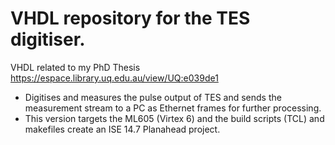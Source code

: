 # VHDL repository for the TES digitiser. #

VHDL related to my PhD Thesis https://espace.library.uq.edu.au/view/UQ:e039de1
*	Digitises and measures the pulse output of TES and sends the measurement stream to a PC as Ethernet frames for further processing. 
* This version targets the ML605 (Virtex 6) and the build scripts (TCL) and makefiles create an ISE 14.7 Planahead project.


